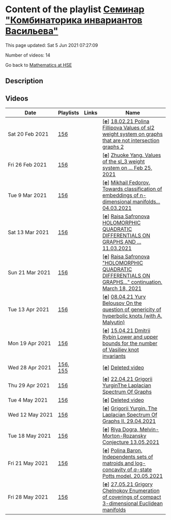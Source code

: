 # Content of the playlist [Семинар "Комбинаторика инвариантов Васильева"](https://youtube.com/playlist?list=PLq3E5oubNNoCvslSyRxSk7hu77WxK9FU4)

This page updated: Sat 5 Jun 2021 07:27:09

Number of videos: 14

Go back to [Mathematics at HSE](./README.md)

## Description



## Videos

|Date|Playlists|Links|Name|
|---|---|---|---|
| Sat&nbsp;20&nbsp;Feb&nbsp;2021 | [156](./playlists/156.md "Семинар \"Комбинаторика инвариантов Васильева\"") |  | [[**e**](https://studio.youtube.com/video/pxdGCOm-mvw/edit)] [18.02.21 Polina Fillipova Values of sl2 weight system on graphs that are not intersection graphs 2](https://youtube.com/watch?v=pxdGCOm-mvw&list=PLq3E5oubNNoCvslSyRxSk7hu77WxK9FU4 "To each chord diagram its intersection graph is assigned. In 2007, S.V.Chmutov and S.K.Lando proved that the value of the weight system associated to the Lie algebra sl2 at a chord diagram depends only on the intersection graph of this chord diagram, so we may speak about values of this weight system at intersection graphs.  This raises the question: is it possible to extend this weight system to a polynomial graph invariant satisfying the 4-term relations for graphs. E.Krasil’nikov showed that this is possible for all the graphs with no more than 8 vertices.  In this talk I will give the values of the sl2 weight system for joins of a 5-cycle and a discrete graph on n vertices. Such a graph is not an intersection graph if n is positive. I will also discuss the values of the sl2 weight system for projections of these graphs onto the subspace of primitive elements in the Hopf algebra of graphs. All the necessary definitions will be given.  I will discuss the main steps of the computation:  1) A formula that expresses a generating function for projections of joins of an arbitrary graph and discrete graphs with 0,1,2,3… vertices onto the space of primitive elements in the Hopf algebra in terms of generating functions for graphs of such a form.  2) Computation of the sl2 weight system at some infinite series of intersection graphs. Each graph in these series is a join of a graph with no more than 5 vertices and a discrete graph. The main computation tool here is the Chmutov—Varchenko recurrence relations. The full proof requires a lot of computations, but I will give only the idea of it and provide some examples.  3) The 4-term relation for a graph that is not an intersection graph.  The results of the computation confirm a conjecture of S.K.Lando that states that the value of the weight system sl2 on the projection of a chord diagram to the space of primitive elements is a polynomial of degree k such that 2k is at most the number of vertices in the circumference of the intersection graph of this chord diagram.") |
| Fri&nbsp;26&nbsp;Feb&nbsp;2021 | [156](./playlists/156.md "Семинар \"Комбинаторика инвариантов Васильева\"") |  | [[**e**](https://studio.youtube.com/video/bdJfC2dtzdQ/edit)] [Zhuoke Yang. Values of the sl_3 weight system on ...  Feb 25, 2021](https://youtube.com/watch?v=bdJfC2dtzdQ&list=PLq3E5oubNNoCvslSyRxSk7hu77WxK9FU4 "Values of the sl_3 weight system on chord diagrams whose intersection graph is complete bipartite K_{2,n}.") |
| Tue&nbsp;9&nbsp;Mar&nbsp;2021 | [156](./playlists/156.md "Семинар \"Комбинаторика инвариантов Васильева\"") |  | [[**e**](https://studio.youtube.com/video/yoblgrinGfM/edit)] [Mikhail Fedorov. Towards classification of embeddings of n-dimensional manifolds...  04.03.2021](https://youtube.com/watch?v=yoblgrinGfM&list=PLq3E5oubNNoCvslSyRxSk7hu77WxK9FU4 "Mikhail Fedorov. Towards classification of embeddings of n-dimensional manifolds with boundary into (2n-1)-dimensional space. 04.03.2021") |
| Sat&nbsp;13&nbsp;Mar&nbsp;2021 | [156](./playlists/156.md "Семинар \"Комбинаторика инвариантов Васильева\"") |  | [[**e**](https://studio.youtube.com/video/kUgOWdMtmWc/edit)] [Raisa Safronova HOLOMORPHIC QUADRATIC DIFFERENTIALS ON GRAPHS AND ... 11.03.2021](https://youtube.com/watch?v=kUgOWdMtmWc&list=PLq3E5oubNNoCvslSyRxSk7hu77WxK9FU4 "Raisa Safronova \"HOLOMORPHIC QUADRATIC DIFFERENTIALS ON GRAPHS AND THE CHROMATIC POLYNOMIAL (after RICHARD KENYON, WAI YEUNG LAM )\"  11.03.2021") |
| Sun&nbsp;21&nbsp;Mar&nbsp;2021 | [156](./playlists/156.md "Семинар \"Комбинаторика инвариантов Васильева\"") |  | [[**e**](https://studio.youtube.com/video/if7JK1WfrGY/edit)] [Raisa Safronova "HOLOMORPHIC QUADRATIC DIFFERENTIALS ON GRAPHS..." continuation.  March 18, 2021](https://youtube.com/watch?v=if7JK1WfrGY&list=PLq3E5oubNNoCvslSyRxSk7hu77WxK9FU4 "Raisa Safronova \"HOLOMORPHIC QUADRATIC DIFFERENTIALS ON GRAPHS AND THE CHROMATIC POLYNOMIAL (after RICHARD KENYON, WAI YEUNG LAM)\", continuation of March,11  lecture") |
| Tue&nbsp;13&nbsp;Apr&nbsp;2021 | [156](./playlists/156.md "Семинар \"Комбинаторика инвариантов Васильева\"") |  | [[**e**](https://studio.youtube.com/video/B7qpY0aDrv0/edit)] [08.04.21 Yury Belousov On the question of genericity of hyperbolic knots (with A. Malyutin)](https://youtube.com/watch?v=B7qpY0aDrv0&list=PLq3E5oubNNoCvslSyRxSk7hu77WxK9FU4 "Thurston’s famous classification theorem, of 1978, states that a non-toric non-satellite knot is hyperbolic, that is, its complement admits a complete hyperbolic metric of finite volume. Until recently there was the conjecture (known as Adams conjecture) saying that the percentage of hyperbolic knots amongst all the prime knots of n or fewer crossings approaches 100 as n approaches infinity. In 2017 Malyutin showed that this statement contradicts several other plausible conjectures. Finally, in 2019 Adams conjecture was found to be false. In this talk we are going to discuss the key ingredients of the disproof of Adams conjecture.") |
| Mon&nbsp;19&nbsp;Apr&nbsp;2021 | [156](./playlists/156.md "Семинар \"Комбинаторика инвариантов Васильева\"") |  | [[**e**](https://studio.youtube.com/video/D41XuZKIi8g/edit)] [15.04.21 Dmitrii Rybin Lower and upper bounds for the number of Vasiliev knot invariants](https://youtube.com/watch?v=D41XuZKIi8g&list=PLq3E5oubNNoCvslSyRxSk7hu77WxK9FU4 "Following works by S. Chmutov, I will prove inequalities on dimensions of subspaces of Vasiliev invariants of order at most n. I will also give an overview of other known asymptotic bounds and combinatorial objects that lead to them.") |
| Wed&nbsp;28&nbsp;Apr&nbsp;2021 | [156](./playlists/156.md "Семинар \"Комбинаторика инвариантов Васильева\""), [155](./playlists/155.md "Семинар лаборатории кластерной геометрии. «Характеристические классы и теория пересечений»") |  | [[**e**](https://studio.youtube.com/video/KeB4qwFrZ58/edit)] [Deleted video](https://youtube.com/watch?v=KeB4qwFrZ58&list=PLq3E5oubNNoCvslSyRxSk7hu77WxK9FU4 "This video is unavailable.") |
| Thu&nbsp;29&nbsp;Apr&nbsp;2021 | [156](./playlists/156.md "Семинар \"Комбинаторика инвариантов Васильева\"") |  | [[**e**](https://studio.youtube.com/video/_V7G5G7k-MU/edit)] [22.04.21 Grigorii YurginThe Laplacian Spectrum Of Graphs](https://youtube.com/watch?v=_V7G5G7k-MU&list=PLq3E5oubNNoCvslSyRxSk7hu77WxK9FU4 "Given a graph, one can consider its Laplacian matrix and its spectrum. This matrix is related to the adjacency matrix, but the Laplacian matrix seems to be much more deep and important. We are going to start with some basic properties of the Laplacian spectrum, and after that we shall discuss numerous relations between the Laplacian spectrum and graph invariants. Among these results are: the Matrix-Tree-Theorem about the number of spanning trees of graph; and some estimates on vertex connectivity and edge connectivity of graphs via second smallest eigenvalue of the Laplacian. We are going to prove several most important results, and some results will be discussed in the overview format. Also we shall mention some applications of Laplacians of graphs.") |
| Tue&nbsp;4&nbsp;May&nbsp;2021 | [156](./playlists/156.md "Семинар \"Комбинаторика инвариантов Васильева\"") |  | [[**e**](https://studio.youtube.com/video/dKmiBDt508A/edit)] [Deleted video](https://youtube.com/watch?v=dKmiBDt508A&list=PLq3E5oubNNoCvslSyRxSk7hu77WxK9FU4 "This video is unavailable.") |
| Wed&nbsp;12&nbsp;May&nbsp;2021 | [156](./playlists/156.md "Семинар \"Комбинаторика инвариантов Васильева\"") |  | [[**e**](https://studio.youtube.com/video/lMN34SXmkvw/edit)] [Grigorii Yurgin. The Laplacian Spectrum Of Graphs II.  29.04.2021](https://youtube.com/watch?v=lMN34SXmkvw&list=PLq3E5oubNNoCvslSyRxSk7hu77WxK9FU4 "") |
| Tue&nbsp;18&nbsp;May&nbsp;2021 | [156](./playlists/156.md "Семинар \"Комбинаторика инвариантов Васильева\"") |  | [[**e**](https://studio.youtube.com/video/om_rfmpwgF0/edit)] [Riya Dogra, Melvin-Morton-Rozansky Conjecture 13.05.2021](https://youtube.com/watch?v=om_rfmpwgF0&list=PLq3E5oubNNoCvslSyRxSk7hu77WxK9FU4 "") |
| Fri&nbsp;21&nbsp;May&nbsp;2021 | [156](./playlists/156.md "Семинар \"Комбинаторика инвариантов Васильева\"") |  | [[**e**](https://studio.youtube.com/video/OkmS7cIOiNQ/edit)] [Polina Baron. Independents sets of matroids and log-concavity of $q$-state Potts model. 20.05.2021](https://youtube.com/watch?v=OkmS7cIOiNQ&list=PLq3E5oubNNoCvslSyRxSk7hu77WxK9FU4 "") |
| Fri&nbsp;28&nbsp;May&nbsp;2021 | [156](./playlists/156.md "Семинар \"Комбинаторика инвариантов Васильева\"") |  | [[**e**](https://studio.youtube.com/video/fW0mlwvb5jk/edit)] [27.05.21 Grigory Chelnokov Enumeration of coverings of compact 3-dimensional Euclidean manifolds](https://youtube.com/watch?v=fW0mlwvb5jk&list=PLq3E5oubNNoCvslSyRxSk7hu77WxK9FU4 "Для компактных 3-мерных евклидовых многообразий G2, G4, G5, G6, B1, B2, получена классификация их  конечнолистных накрытий, а также перечислены классы эквивалентности каждого типа накрытий как функции от числа слоев. Кроме того, для полученных комбинаторных последовательностей выписаны их производящие функции в терминах рядов Дирихле.") |
